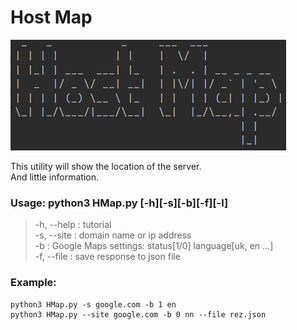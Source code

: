 <h1>Host Map</h1>

![logo](img/logo.png)

This utility will show the location of the server.  
And little information.

<h3>Usage: python3 HMap.py [-h][-s][-b][-f][-l]</h3>

>-h, --help : tutorial  
-s, --site : domain name or ip address  
-b : Google Maps settings: status[1/0] language[uk, en ...]  
-f, --file : save response to json file

<h3>Example:</h3>

    python3 HMap.py -s google.com -b 1 en
    python3 HMap.py --site google.com -b 0 nn --file rez.json

